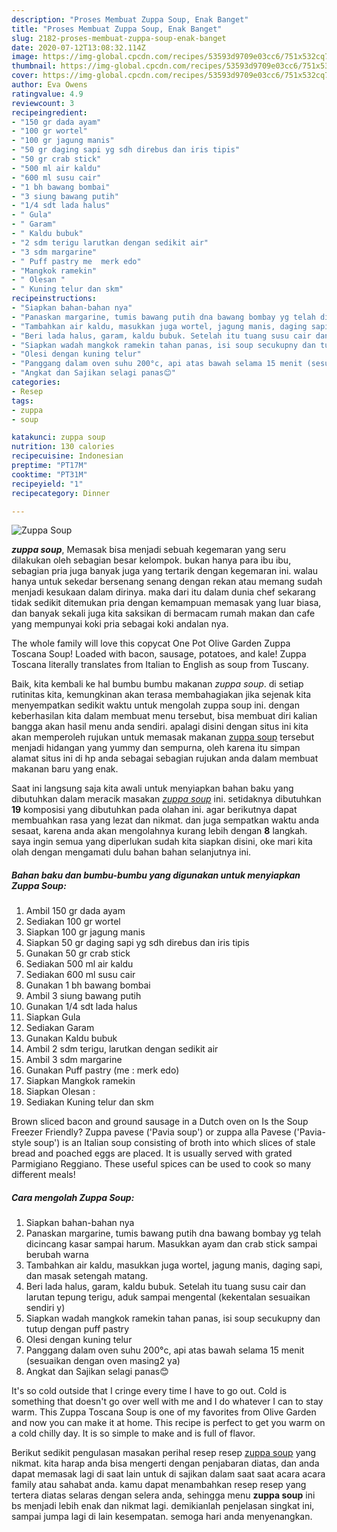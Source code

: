 ```yaml
---
description: "Proses Membuat Zuppa Soup, Enak Banget"
title: "Proses Membuat Zuppa Soup, Enak Banget"
slug: 2182-proses-membuat-zuppa-soup-enak-banget
date: 2020-07-12T13:08:32.114Z
image: https://img-global.cpcdn.com/recipes/53593d9709e03cc6/751x532cq70/zuppa-soup-foto-resep-utama.jpg
thumbnail: https://img-global.cpcdn.com/recipes/53593d9709e03cc6/751x532cq70/zuppa-soup-foto-resep-utama.jpg
cover: https://img-global.cpcdn.com/recipes/53593d9709e03cc6/751x532cq70/zuppa-soup-foto-resep-utama.jpg
author: Eva Owens
ratingvalue: 4.9
reviewcount: 3
recipeingredient:
- "150 gr dada ayam"
- "100 gr wortel"
- "100 gr jagung manis"
- "50 gr daging sapi yg sdh direbus dan iris tipis"
- "50 gr crab stick"
- "500 ml air kaldu"
- "600 ml susu cair"
- "1 bh bawang bombai"
- "3 siung bawang putih"
- "1/4 sdt lada halus"
- " Gula"
- " Garam"
- " Kaldu bubuk"
- "2 sdm terigu larutkan dengan sedikit air"
- "3 sdm margarine"
- " Puff pastry me  merk edo"
- "Mangkok ramekin"
- " Olesan "
- " Kuning telur dan skm"
recipeinstructions:
- "Siapkan bahan-bahan nya"
- "Panaskan margarine, tumis bawang putih dna bawang bombay yg telah dicincang kasar sampai harum. Masukkan ayam dan crab stick sampai berubah warna"
- "Tambahkan air kaldu, masukkan juga wortel, jagung manis, daging sapi, dan masak setengah matang."
- "Beri lada halus, garam, kaldu bubuk. Setelah itu tuang susu cair dan larutan tepung terigu, aduk sampai mengental (kekentalan sesuaikan sendiri y)"
- "Siapkan wadah mangkok ramekin tahan panas, isi soup secukupny dan tutup dengan puff pastry"
- "Olesi dengan kuning telur"
- "Panggang dalam oven suhu 200°c, api atas bawah selama 15 menit (sesuaikan dengan oven masing2 ya)"
- "Angkat dan Sajikan selagi panas😊"
categories:
- Resep
tags:
- zuppa
- soup

katakunci: zuppa soup 
nutrition: 130 calories
recipecuisine: Indonesian
preptime: "PT17M"
cooktime: "PT31M"
recipeyield: "1"
recipecategory: Dinner

---
```



![Zuppa Soup](https://img-global.cpcdn.com/recipes/53593d9709e03cc6/751x532cq70/zuppa-soup-foto-resep-utama.jpg)

<b><i>zuppa soup</i></b>, Memasak bisa menjadi sebuah kegemaran yang seru dilakukan oleh sebagian besar kelompok. bukan hanya para ibu ibu, sebagian pria juga banyak juga yang tertarik dengan kegemaran ini. walau hanya untuk sekedar bersenang senang dengan rekan atau memang sudah menjadi kesukaan dalam dirinya. maka dari itu dalam dunia chef sekarang tidak sedikit ditemukan pria dengan kemampuan memasak yang luar biasa, dan banyak sekali juga kita saksikan di bermacam rumah makan dan cafe yang mempunyai koki pria sebagai koki andalan nya.

The whole family will love this copycat One Pot Olive Garden Zuppa Toscana Soup! Loaded with bacon, sausage, potatoes, and kale! Zuppa Toscana literally translates from Italian to English as soup from Tuscany.

Baik, kita kembali ke hal bumbu bumbu makanan <i>zuppa soup</i>. di setiap rutinitas kita, kemungkinan akan terasa membahagiakan jika sejenak kita menyempatkan sedikit waktu untuk mengolah zuppa soup ini. dengan keberhasilan kita dalam membuat menu tersebut, bisa membuat diri kalian bangga akan hasil menu anda sendiri. apalagi disini dengan situs ini kita akan memperoleh rujukan untuk memasak makanan <u>zuppa soup</u> tersebut menjadi hidangan yang yummy dan sempurna, oleh karena itu simpan alamat situs ini di hp anda sebagai sebagian rujukan anda dalam membuat makanan baru yang enak.


Saat ini langsung saja kita awali untuk menyiapkan bahan baku yang dibutuhkan dalam meracik masakan <u><i>zuppa soup</i></u> ini. setidaknya dibutuhkan <b>19</b> komposisi yang dibutuhkan pada olahan ini. agar berikutnya dapat membuahkan rasa yang lezat dan nikmat. dan juga sempatkan waktu anda sesaat, karena anda akan mengolahnya kurang lebih dengan <b>8</b> langkah. saya ingin semua yang diperlukan sudah kita siapkan disini, oke mari kita olah dengan mengamati dulu bahan bahan selanjutnya ini.

<!--inarticleads1-->

##### Bahan baku dan bumbu-bumbu yang digunakan untuk menyiapkan Zuppa Soup:

1. Ambil 150 gr dada ayam
1. Sediakan 100 gr wortel
1. Siapkan 100 gr jagung manis
1. Siapkan 50 gr daging sapi yg sdh direbus dan iris tipis
1. Gunakan 50 gr crab stick
1. Sediakan 500 ml air kaldu
1. Sediakan 600 ml susu cair
1. Gunakan 1 bh bawang bombai
1. Ambil 3 siung bawang putih
1. Gunakan 1/4 sdt lada halus
1. Siapkan  Gula
1. Sediakan  Garam
1. Gunakan  Kaldu bubuk
1. Ambil 2 sdm terigu, larutkan dengan sedikit air
1. Ambil 3 sdm margarine
1. Gunakan  Puff pastry (me : merk edo)
1. Siapkan Mangkok ramekin
1. Siapkan  Olesan :
1. Sediakan  Kuning telur dan skm


Brown sliced bacon and ground sausage in a Dutch oven on Is the Soup Freezer Friendly? Zuppa pavese (&#39;Pavia soup&#39;) or zuppa alla Pavese (&#39;Pavia-style soup&#39;) is an Italian soup consisting of broth into which slices of stale bread and poached eggs are placed. It is usually served with grated Parmigiano Reggiano. These useful spices can be used to cook so many different meals! 

<!--inarticleads2-->

##### Cara mengolah Zuppa Soup:

1. Siapkan bahan-bahan nya
1. Panaskan margarine, tumis bawang putih dna bawang bombay yg telah dicincang kasar sampai harum. Masukkan ayam dan crab stick sampai berubah warna
1. Tambahkan air kaldu, masukkan juga wortel, jagung manis, daging sapi, dan masak setengah matang.
1. Beri lada halus, garam, kaldu bubuk. Setelah itu tuang susu cair dan larutan tepung terigu, aduk sampai mengental (kekentalan sesuaikan sendiri y)
1. Siapkan wadah mangkok ramekin tahan panas, isi soup secukupny dan tutup dengan puff pastry
1. Olesi dengan kuning telur
1. Panggang dalam oven suhu 200°c, api atas bawah selama 15 menit (sesuaikan dengan oven masing2 ya)
1. Angkat dan Sajikan selagi panas😊


It&#39;s so cold outside that I cringe every time I have to go out. Cold is something that doesn&#39;t go over well with me and I do whatever I can to stay warm. This Zuppa Toscana Soup is one of my favorites from Olive Garden and now you can make it at home. This recipe is perfect to get you warm on a cold chilly day. It is so simple to make and is full of flavor. 

Berikut sedikit pengulasan masakan perihal resep resep <u>zuppa soup</u> yang nikmat. kita harap anda bisa mengerti dengan penjabaran diatas, dan anda dapat memasak lagi di saat lain untuk di sajikan dalam saat saat acara acara family atau sahabat anda. kamu dapat menambahkan resep resep yang tertera diatas selaras dengan selera anda, sehingga menu <b>zuppa soup</b> ini bs menjadi lebih enak dan nikmat lagi. demikianlah penjelasan singkat ini, sampai jumpa lagi di lain kesempatan. semoga hari anda menyenangkan.
